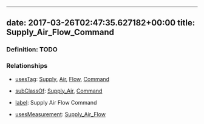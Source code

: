 
---
date: 2017-03-26T02:47:35.627182+00:00
title: Supply_Air_Flow_Command
---
### Definition: TODO

### Relationships

* [usesTag](https://brickschema.org/schema/1.0/BrickFrame#usesTag): [Supply](https://brickschema.org/schema/1.0/BrickTag#Supply), [Air](https://brickschema.org/schema/1.0/BrickTag#Air), [Flow](https://brickschema.org/schema/1.0/BrickTag#Flow), [Command](https://brickschema.org/schema/1.0/BrickTag#Command)

* [subClassOf](http://www.w3.org/2000/01/rdf-schema#subClassOf): [Supply_Air](https://brickschema.org/schema/1.0/Brick#Supply_Air), [Command](https://brickschema.org/schema/1.0/Brick#Command)

* [label](http://www.w3.org/2000/01/rdf-schema#label): Supply Air Flow Command

* [usesMeasurement](https://brickschema.org/schema/1.0/BrickFrame#usesMeasurement): [Supply_Air_Flow](https://brickschema.org/schema/1.0/Brick#Supply_Air_Flow)

